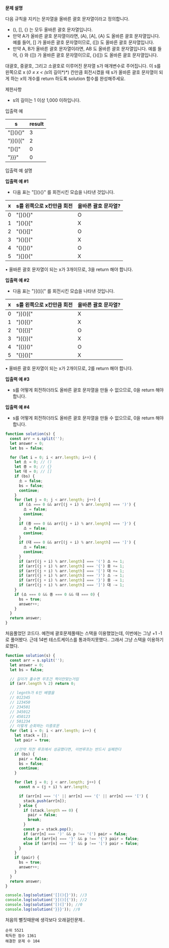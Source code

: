 **문제 설명**

다음 규칙을 지키는 문자열을 올바른 괄호 문자열이라고 정의합니다.

- (), \[\], {} 는 모두 올바른 괄호 문자열입니다.
- 만약 A가 올바른 괄호 문자열이라면, (A), \[A\], {A} 도 올바른 괄호 문자열입니다. 예를 들어, \[\] 가 올바른 괄호 문자열이므로, (\[\]) 도 올바른 괄호 문자열입니다.
- 만약 A, B가 올바른 괄호 문자열이라면, AB 도 올바른 괄호 문자열입니다. 예를 들어, {} 와 (\[\]) 가 올바른 괄호 문자열이므로, {}(\[\]) 도 올바른 괄호 문자열입니다.

대괄호, 중괄호, 그리고 소괄호로 이루어진 문자열 s가 매개변수로 주어집니다. 이 s를 왼쪽으로 x (*0 ≤ x < (s*의 길이*)*) 칸만큼 회전시켰을 때 s가 올바른 괄호 문자열이 되게 하는 x의 개수를 return 하도록 solution 함수를 완성해주세요.

제한사항

- s의 길이는 1 이상 1,000 이하입니다.

입출력 예

| s          | result |
| ---------- | ------ |
| "\[\](){}" | 3      |
| "}\]()\[{" | 2      |
| "\[)(\]"   | 0      |
| "}}}"      | 0      |

입출력 예 설명

**입출력 예 #1**

- 다음 표는 "\[\](){}" 를 회전시킨 모습을 나타낸 것입니다.

| x   | s를 왼쪽으로 x칸만큼 회전 | 올바른 괄호 문자열? |
| --- | ------------------------- | ------------------- |
| 0   | "\[\](){}"                | O                   |
| 1   | "\](){}\["                | X                   |
| 2   | "(){}\[\]"                | O                   |
| 3   | "){}\[\]("                | X                   |
| 4   | "{}\[\]()"                | O                   |
| 5   | "}\[\](){"                | X                   |

• 올바른 괄호 문자열이 되는 x가 3개이므로, 3을 return 해야 합니다.

**입출력 예 #2**

- 다음 표는 "}\]()\[{" 를 회전시킨 모습을 나타낸 것입니다.

| x   | s를 왼쪽으로 x칸만큼 회전 | 올바른 괄호 문자열? |
| --- | ------------------------- | ------------------- |
| 0   | "}\]()\[{"                | X                   |
| 1   | "\]()\[{}"                | X                   |
| 2   | "()\[{}\]"                | O                   |
| 3   | ")\[{}\]("                | X                   |
| 4   | "\[{}\]()"                | O                   |
| 5   | "{}\]()\["                | X                   |

• 올바른 괄호 문자열이 되는 x가 2개이므로, 2를 return 해야 합니다.

**입출력 예 #3**

- s를 어떻게 회전하더라도 올바른 괄호 문자열을 만들 수 없으므로, 0을 return 해야 합니다.

**입출력 예 #4**

- s를 어떻게 회전하더라도 올바른 괄호 문자열을 만들 수 없으므로, 0을 return 해야 합니다.

```javascript
function solution(s) {
  const arr = s.split('');
  let answer = 0;
  let bs = false;

  for (let i = 0; i < arr.length; i++) {
    let 소 = 0; // ()
    let 중 = 0; // {}
    let 대 = 0; // []
    if (bs) {
      소 = false;
      bs = false;
      continue;
    }
    for (let j = 0; j < arr.length; j++) {
      if (소 === 0 && arr[(j + i) % arr.length] === ')') {
        소 = false;
        continue;
      }
      if (중 === 0 && arr[(j + i) % arr.length] === '}') {
        소 = false;
        continue;
      }
      if (대 === 0 && arr[(j + i) % arr.length] === ']') {
        소 = false;
        continue;
      }
      if (arr[(j + i) % arr.length] === '(') 소 += 1;
      if (arr[(j + i) % arr.length] === '{') 중 += 1;
      if (arr[(j + i) % arr.length] === '[') 대 += 1;
      if (arr[(j + i) % arr.length] === ')') 소 -= 1;
      if (arr[(j + i) % arr.length] === '}') 중 -= 1;
      if (arr[(j + i) % arr.length] === ']') 대 -= 1;
    }
    if (소 === 0 && 중 === 0 && 대 === 0) {
      bs = true;
      answer++;
    }
  }
  return answer;
}
```

처음풀었던 코드다. 예전에 괄호문제풀때는 스택을 이용했었는데, 이번에는 그냥 +1 -1로 풀어봤다. 근데 14번 테스트케이스를 통과하지못했다.. 그래서 그냥 스택을 이용하기로했다.

```javascript
function solution(s) {
  const arr = s.split('');
  let answer = 0;
  let bs = false;

  // 길이가 홀수면 무조건 짝이안맞는거임
  if (arr.length % 2) return 0;

  // legnth가 6인 배열을
  // 012345
  // 123450
  // 234501
  // 345012
  // 450123
  // 501234
  // 이렇게 순회하는 이중포문
  for (let i = 0; i < arr.length; i++) {
    let stack = [];
    let pair = true;

    //만약 직전 루프에서 성공했다면, 이번루프는 반드시 실패한다
    if (bs) {
      pair = false;
      bs = false;
      continue;
    }

    for (let j = 0; j < arr.length; j++) {
      const n = (j + i) % arr.length;

      if (arr[n] === '(' || arr[n] === '{' || arr[n] === '[') {
        stack.push(arr[n]);
      } else {
        if (stack.length == 0) {
          pair = false;
          break;
        }
        const p = stack.pop();
        if (arr[n] === ')' && p !== '(') pair = false;
        else if (arr[n] === '}' && p !== '{') pair = false;
        else if (arr[n] === ']' && p !== '[') pair = false;
      }
    }
    if (pair) {
      bs = true;
      answer++;
    }
  }
  return answer;
}

console.log(solution('[](){}')); //3
console.log(solution('}]()[{')); //2
console.log(solution('[)(]')); //0
console.log(solution('}}}')); //0
```

처음의 뻘짓때문에 생각보다 오래걸린문제..

```
순위 5521
획득한 점수 1361
해결한 문제 수 104
```
